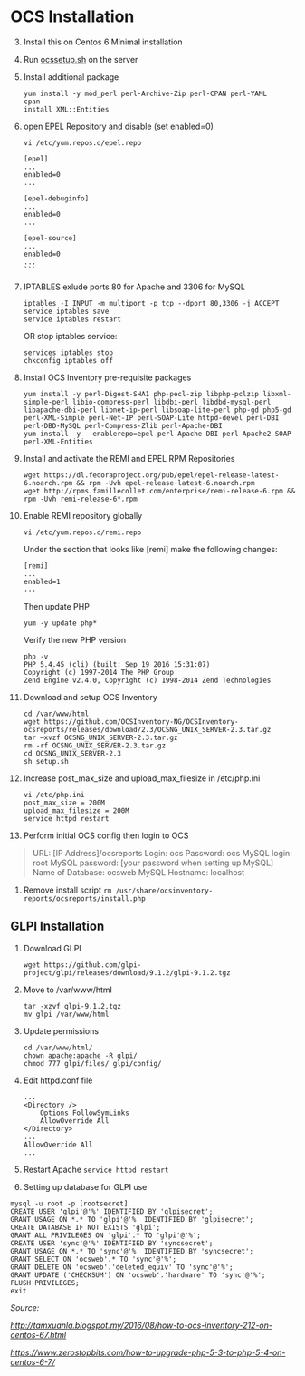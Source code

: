 # OCS Installation
3. Install this on Centos 6 Minimal installation

2. Run [ocssetup.sh](https://github.com/muhamadfaiz/OCS-and-Fusion-Inventory-Installation/blob/master/ocssetup.sh) on the server
3. Install additional package 

    ```
    yum install -y mod_perl perl-Archive-Zip perl-CPAN perl-YAML
    cpan
    install XML::Entities
    ```
4. open EPEL Repository and disable (set enabled=0)

    `````
    vi /etc/yum.repos.d/epel.repo
    
    [epel]
	...
    enabled=0
	...

    [epel-debuginfo]
	...
    enabled=0
    ...

    [epel-source]
    ...
    enabled=0
    ...
    ```
1.  IPTABLES exlude ports 80 for Apache and 3306 for MySQL

    ```
    iptables -I INPUT -m multiport -p tcp --dport 80,3306 -j ACCEPT
    service iptables save
    service iptables restart
    ```
    
	OR stop iptables service:
    ```
    services iptables stop
    chkconfig iptables off
    ```
    
1. Install OCS Inventory pre-requisite packages
    ```
	yum install -y perl-Digest-SHA1 php-pecl-zip libphp-pclzip libxml-simple-perl libio-compress-perl libdbi-perl libdbd-mysql-perl libapache-dbi-perl libnet-ip-perl libsoap-lite-perl php-gd php5-gd perl-XML-Simple perl-Net-IP perl-SOAP-Lite httpd-devel perl-DBI perl-DBD-MySQL perl-Compress-Zlib perl-Apache-DBI
	yum install -y --enablerepo=epel perl-Apache-DBI perl-Apache2-SOAP perl-XML-Entities
    ```

1. Install and activate the REMI and EPEL RPM Repositories

    ```
    wget https://dl.fedoraproject.org/pub/epel/epel-release-latest-6.noarch.rpm && rpm -Uvh epel-release-latest-6.noarch.rpm
    wget http://rpms.famillecollet.com/enterprise/remi-release-6.rpm && rpm -Uvh remi-release-6*.rpm
    ```

1. Enable REMI repository globally

    ```
    vi /etc/yum.repos.d/remi.repo
    ```
	Under the section that looks like [remi] make the following changes:

    ```
    [remi]
	...
    enabled=1
	...
    ```
    Then update PHP
    ```
    yum -y update php*
    ```
    Verify the new PHP version
    ```
    php -v
	PHP 5.4.45 (cli) (built: Sep 19 2016 15:31:07)
	Copyright (c) 1997-2014 The PHP Group
	Zend Engine v2.4.0, Copyright (c) 1998-2014 Zend Technologies
    ```
1. Download and setup OCS Inventory
    ```
    cd /var/www/html
    wget https://github.com/OCSInventory-NG/OCSInventory-ocsreports/releases/download/2.3/OCSNG_UNIX_SERVER-2.3.tar.gz
    tar –xvzf OCSNG_UNIX_SERVER-2.3.tar.gz
    rm -rf OCSNG_UNIX_SERVER-2.3.tar.gz
    cd OCSNG_UNIX_SERVER-2.3
    sh setup.sh
    ```
1. Increase post_max_size and upload_max_filesize in /etc/php.ini
    ```
    vi /etc/php.ini
    post_max_size = 200M
    upload_max_filesize = 200M
    service httpd restart
    ```

1. Perform initial OCS config then login to OCS 
> URL: [IP Address]/ocsreports
> Login: ocs
> Password: ocs
>  MySQL login: root
MySQL password: [your password when setting up MySQL]
Name of Database: ocsweb
MySQL Hostname: localhost

1. Remove install script
	```rm /usr/share/ocsinventory-reports/ocsreports/install.php```
    
## GLPI Installation

1. Download GLPI
    ```
    wget https://github.com/glpi-project/glpi/releases/download/9.1.2/glpi-9.1.2.tgz
    ```
    
2. Move to /var/www/html
    ```
    tar -xzvf glpi-9.1.2.tgz
    mv glpi /var/www/html
    ```
    
3. Update permissions
    ```
    cd /var/www/html/
    chown apache:apache -R glpi/
    chmod 777 glpi/files/ glpi/config/
    ```
    
4. Edit httpd.conf file
    ```
    ...
    <Directory />
        Options FollowSymLinks
        AllowOverride All
    </Directory>
    ...
    AllowOverride All
	...
    ```
    
5. Restart Apache ```service httpd restart```

6. Setting up database for GLPI use
```
mysql -u root -p [rootsecret]
CREATE USER 'glpi'@'%' IDENTIFIED BY 'glpisecret';
GRANT USAGE ON *.* TO 'glpi'@'%' IDENTIFIED BY 'glpisecret';
CREATE DATABASE IF NOT EXISTS 'glpi';
GRANT ALL PRIVILEGES ON 'glpi'.* TO 'glpi'@'%';
CREATE USER 'sync'@'%' IDENTIFIED BY 'syncsecret';
GRANT USAGE ON *.* TO 'sync'@'%' IDENTIFIED BY 'syncsecret';
GRANT SELECT ON 'ocsweb'.* TO 'sync'@'%';
GRANT DELETE ON 'ocsweb'.'deleted_equiv' TO 'sync'@'%';
GRANT UPDATE ('CHECKSUM') ON 'ocsweb'.'hardware' TO 'sync'@'%';
FLUSH PRIVILEGES;
exit
```

*Source:*

*http://tamxuanla.blogspot.my/2016/08/how-to-ocs-inventory-212-on-centos-67.html*

*https://www.zerostopbits.com/how-to-upgrade-php-5-3-to-php-5-4-on-centos-6-7/*